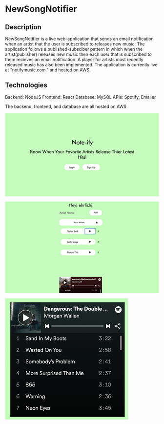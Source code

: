 # NewSongNotifier

## Description
NewSongNotifier is a live web-application that sends an email notification when an artist that the user is subscribed to releases new music. The application follows a published-subsciber pattern in which when the artist(publisher) releases new music then each user that is subscribed to them recieves an email notification. A player for artists most recently released music has also been implemented. The application is currently live at "notifymusic.com." and hosted on AWS.

## Technologies
Backend: NodeJS
Frontend: React
Database: MySQL
APIs: Spotify, Emailer

The backend, frontend, and database are all hosted on AWS


![Landing Page](https://github.com/ehrlichj/NewSongNotifier/blob/master/landing.png)

![Profile Page](https://github.com/ehrlichj/NewSongNotifier/blob/master/profile.png)

![Spotify Player](https://github.com/ehrlichj/NewSongNotifier/blob/master/player.png)


